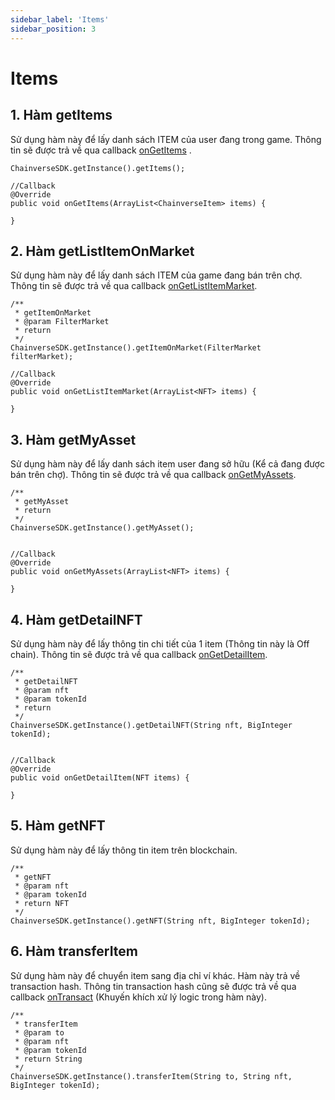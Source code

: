 ```yaml
---
sidebar_label: 'Items'
sidebar_position: 3
---
```


# Items
## 1. Hàm getItems
Sử dụng hàm này để lấy danh sách ITEM của user đang trong game. Thông tin sẽ được trả về qua callback  [onGetItems](/docs/sdk/android/over-view#5-callback-ongetitems) .

```
ChainverseSDK.getInstance().getItems();

//Callback
@Override
public void onGetItems(ArrayList<ChainverseItem> items) {
            
}
```

## 2. Hàm getListItemOnMarket
Sử dụng hàm này để lấy danh sách ITEM của game đang bán trên chợ. Thông tin sẽ được trả về qua callback [onGetListItemMarket](/docs/sdk/android/over-view#7-callback-ongetlistitemmarket).

```
/**
 * getItemOnMarket
 * @param FilterMarket
 * return
 */
ChainverseSDK.getInstance().getItemOnMarket(FilterMarket filterMarket);

//Callback
@Override
public void onGetListItemMarket(ArrayList<NFT> items) {
            
}
```

## 3. Hàm getMyAsset
Sử dụng hàm này để lấy danh sách item user đang sở hữu (Kể cả đang được bán trên chợ). Thông tin sẽ được trả về qua callback [onGetMyAssets](/docs/sdk/android/over-view#8-callback-ongetmyassets).

```
/**
 * getMyAsset
 * return
 */
ChainverseSDK.getInstance().getMyAsset();


//Callback
@Override
public void onGetMyAssets(ArrayList<NFT> items) {
            
}
```

## 4. Hàm getDetailNFT
Sử dụng hàm này để lấy thông tin chi tiết của 1 item (Thông tin này là Off chain). Thông tin sẽ được trả về qua callback [onGetDetailItem](/docs/sdk/android/over-view#9-callback-ongetdetailitem).

```
/**
 * getDetailNFT
 * @param nft
 * @param tokenId
 * return
 */
ChainverseSDK.getInstance().getDetailNFT(String nft, BigInteger tokenId);


//Callback
@Override
public void onGetDetailItem(NFT items) {
            
}
```

## 5. Hàm getNFT
Sử dụng hàm này để lấy thông tin item trên blockchain.

```
/**
 * getNFT
 * @param nft
 * @param tokenId
 * return NFT
 */
ChainverseSDK.getInstance().getNFT(String nft, BigInteger tokenId);
```

## 6. Hàm transferItem
Sử dụng hàm này để chuyển item sang địa chỉ ví khác. Hàm này trả về transaction hash. Thông tin transaction hash cũng sẽ được trả về qua callback [onTransact](/docs/sdk/android/over-view#10-callback-ontransact)
(Khuyến khích xử lý logic trong hàm này).

```
/**
 * transferItem
 * @param to
 * @param nft
 * @param tokenId
 * return String
 */
ChainverseSDK.getInstance().transferItem(String to, String nft, BigInteger tokenId);
```
